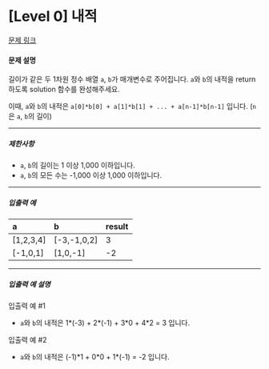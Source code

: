 # [Level 0] 내적

[문제 링크](https://school.programmers.co.kr/learn/courses/30/lessons/70128)

#### 문제 설명

길이가 같은 두 1차원 정수 배열 ```a```, ```b```가 매개변수로 주어집니다. ```a```와 ```b```의 내적을 return 하도록 solution 함수를 완성해주세요.

이때, ```a```와 ```b```의 내적은 ```a[0]*b[0] + a[1]*b[1] + ... + a[n-1]*b[n-1]``` 입니다. (```n```은 ```a```, ```b```의 길이)

---

##### 제한사항

- ```a```, ```b```의 길이는 1 이상 1,000 이하입니다.
- ```a```, ```b```의 모든 수는 -1,000 이상 1,000 이하입니다.

---

##### 입출력 예

|a|b|result|
|:---|:---|:---|
|[1,2,3,4]|[-3,-1,0,2]|3|
|[-1,0,1]|[1,0,-1]|-2|

---

##### 입출력 예 설명

입출력 예 #1

- ```a```와 ```b```의 내적은 1\*(-3) + 2\*(-1) + 3\*0 + 4\*2 = 3 입니다.

입출력 예 #2

- ```a```와 ```b```의 내적은 (-1)\*1 + 0\*0 + 1\*(-1) = -2 입니다.
